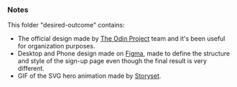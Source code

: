 ### Notes

This folder "desired-outcome" contains:
* The official design made by [The Odin Project](https://cdn.statically.io/gh/TheOdinProject/curriculum/5f37d43908ef92499e95a9b90fc3cc291a95014c/html_css/project-sign-up-form/sign-up-form.png) team and it's been useful for organization purposes.
* Desktop and Phone design made on [Figma](https://www.figma.com/file/QxE9VdXFXL3JOQPjKasH1V/Sign-up-Form?type=design&node-id=0-1&t=Dubd3Zn6HuV7cgDi-0), made to define the structure and style of the sign-up page even though the final result is very different.
* GIF of the SVG hero animation made by [Storyset](https://storyset.com/rocket).